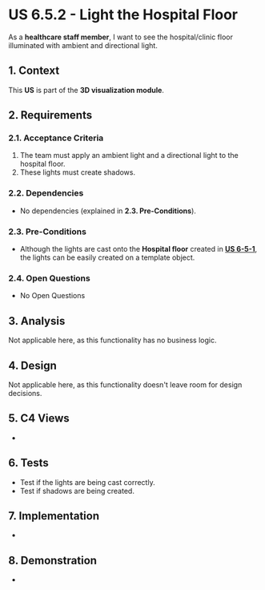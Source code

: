 # US 6.5.2 - Light the Hospital Floor

As a **healthcare staff member**, I want to see the hospital/clinic floor illuminated with ambient and directional light.

## 1. Context

This **US** is part of the **3D visualization module**.

## 2. Requirements

### 2.1. Acceptance Criteria

1. The team must apply an ambient light and a directional light to the hospital floor.
2. These lights must create shadows.

### 2.2. Dependencies

* No dependencies (explained in **2.3. Pre-Conditions**).

### 2.3. Pre-Conditions

* Although the lights are cast onto the **Hospital floor** created in [**US 6-5-1**](../6-5-1/readme.md), the lights can be easily created on a template object.

### 2.4. Open Questions

* No Open Questions

## 3. Analysis

Not applicable here, as this functionality has no business logic.

## 4. Design

Not applicable here, as this functionality doesn't leave room for design decisions.

## 5. C4 Views

-

## 6. Tests

* Test if the lights are being cast correctly.
* Test if shadows are being created.

## 7. Implementation

-

## 8. Demonstration

-